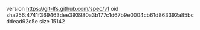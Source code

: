 version https://git-lfs.github.com/spec/v1
oid sha256:4741f369463dee393980a3b177c1d67b9e0004cb61d863392a85bcddead92c5e
size 15142
